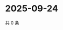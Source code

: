 # 2025-09-24

共 0 条

<!-- BEGIN ZHIHUVIDEO -->
<!-- 最后更新时间 Wed Sep 24 2025 10:17:38 GMT+0800 (China Standard Time) -->

<!-- END ZHIHUVIDEO -->
